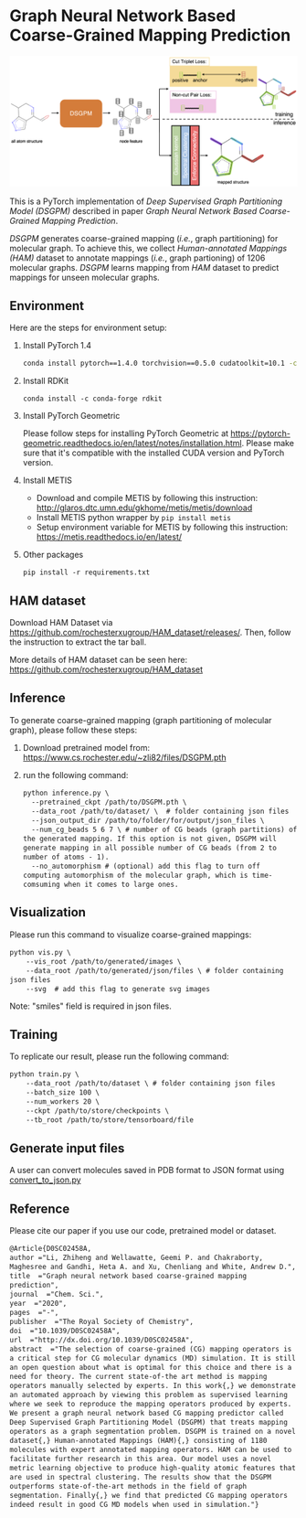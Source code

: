 # Graph Neural Network Based Coarse-Grained Mapping Prediction
![abs_graphic](fig/abs_graphic.png)

This is a PyTorch implementation of *Deep Supervised Graph Partitioning Model (DSGPM)* described in paper *Graph Neural Network Based Coarse-Grained Mapping Prediction*.

*DSGPM* generates coarse-grained mapping (*i.e.*, graph partitioning) for molecular graph. To achieve this, we collect *Human-annotated Mappings (HAM)* dataset to annotate mappings (*i.e.*, graph partioning) of 1206 molecular graphs. *DSGPM* learns mapping from *HAM* dataset to predict mappings for unseen molecular graphs.



## Environment

Here are the steps for environment setup:

1. Install PyTorch 1.4

   ```bash
   conda install pytorch==1.4.0 torchvision==0.5.0 cudatoolkit=10.1 -c pytorch
   ```

2. Install RDKit

   ```shell
   conda install -c conda-forge rdkit
   ```

3. Install PyTorch Geometric

   Please follow steps for installing PyTorch Geometric at https://pytorch-geometric.readthedocs.io/en/latest/notes/installation.html. Please make sure that it's compatible with the installed CUDA version and PyTorch version.

4. Install METIS

   - Download and compile METIS by following this instruction: http://glaros.dtc.umn.edu/gkhome/metis/metis/download
   - Install METIS python wrapper by `pip install metis`
   - Setup environment variable for METIS by following this instruction: https://metis.readthedocs.io/en/latest/

5. Other packages

   ```shell
   pip install -r requirements.txt
   ```



## HAM dataset

Download HAM Dataset via https://github.com/rochesterxugroup/HAM_dataset/releases/. Then, follow the instruction to extract the tar ball.

More details of HAM dataset can be seen here: https://github.com/rochesterxugroup/HAM_dataset



## Inference

To generate coarse-grained mapping (graph partitioning of molecular graph), please follow these steps:

1. Download pretrained model from: https://www.cs.rochester.edu/~zli82/files/DSGPM.pth

2. run the following command:

   ```shell
   python inference.py \
     --pretrained_ckpt /path/to/DSGPM.pth \
     --data_root /path/to/dataset/ \  # folder containing json files
     --json_output_dir /path/to/folder/for/output/json_files \
     --num_cg_beads 5 6 7 \ # number of CG beads (graph partitions) of the generated mapping. If this option is not given, DSGPM will generate mapping in all possible number of CG beads (from 2 to number of atoms - 1).
     --no_automorphism # (optional) add this flag to turn off computing automorphism of the molecular graph, which is time-comsuming when it comes to large ones.
   ```



## Visualization

Please run this command to visualize coarse-grained mappings:

```shell
python vis.py \
	--vis_root /path/to/generated/images \
	--data_root /path/to/generated/json/files \ # folder containing json files
	--svg  # add this flag to generate svg images
```

Note:  "smiles" field is required in json files.



## Training

To replicate our result, please run the following command:

```shell
python train.py \
	--data_root /path/to/dataset \ # folder containing json files
	--batch_size 100 \
	--num_workers 20 \
	--ckpt /path/to/store/checkpoints \
	--tb_root /path/to/store/tensorboard/file
```

## Generate input files

A user can convert molecules saved in PDB format to JSON format using [convert_to_json.py](https://github.com/rochesterxugroup/DSGPM/blob/cg_pdb/generate_input_files/convert_to_json.py)


## Reference

Please cite our paper if you use our code, pretrained model or dataset.

```
@Article{D0SC02458A,
author ="Li, Zhiheng and Wellawatte, Geemi P. and Chakraborty, Maghesree and Gandhi, Heta A. and Xu, Chenliang and White, Andrew D.",
title  ="Graph neural network based coarse-grained mapping prediction",
journal  ="Chem. Sci.",
year  ="2020",
pages  ="-",
publisher  ="The Royal Society of Chemistry",
doi  ="10.1039/D0SC02458A",
url  ="http://dx.doi.org/10.1039/D0SC02458A",
abstract  ="The selection of coarse-grained (CG) mapping operators is a critical step for CG molecular dynamics (MD) simulation. It is still an open question about what is optimal for this choice and there is a need for theory. The current state-of-the art method is mapping operators manually selected by experts. In this work{,} we demonstrate an automated approach by viewing this problem as supervised learning where we seek to reproduce the mapping operators produced by experts. We present a graph neural network based CG mapping predictor called Deep Supervised Graph Partitioning Model (DSGPM) that treats mapping operators as a graph segmentation problem. DSGPM is trained on a novel dataset{,} Human-annotated Mappings (HAM){,} consisting of 1180 molecules with expert annotated mapping operators. HAM can be used to facilitate further research in this area. Our model uses a novel metric learning objective to produce high-quality atomic features that are used in spectral clustering. The results show that the DSGPM outperforms state-of-the-art methods in the field of graph segmentation. Finally{,} we find that predicted CG mapping operators indeed result in good CG MD models when used in simulation."}
```

